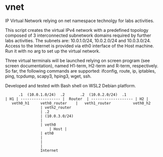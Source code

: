 # vnet
<p>IP Virtual Network relying on net namespace technolgy for labs activities. </p>

<p>This script creates the virtual IPv4 network with a predefined topology composed of 3 interconnected subnetwork 
domains required by further labs activities. The subnets are: 10.0.1.0/24, 10.0.2.0/24 and 10.0.3.0/24. 
Access to the Internet is provided via eth0 interface of the Host machine. </br>
Run it with no arg to set up the virtual network.  </p>

<p>Three virtual terminals will be launched relying on screen program (see screen documentation), named H1-term,
H2-term and R-term, respectively. So far, the following commands are supported: ifconfig, route, ip, iptables, 
ping, tcpdump, scapy3, hping3, wget, ssh.</p>

<p>Developed and tested with Bash shell on WSL2 Debian platform. </p>



	      .1  (10.0.1.0/24)  .2	      .2  (10.0.2.0/24)  .1
	| H1 | ------------------ |  Router  | ------------------- | H2 |
	   veth0_h1     veth0_router	|   veth1_router          veth0_h2
					| veth2_router
					| .2
					| (10.0.3.0/24)
					|
					| veth0
			     	    | Host |
					| eth0
					|
					|
					|
				    Internet
